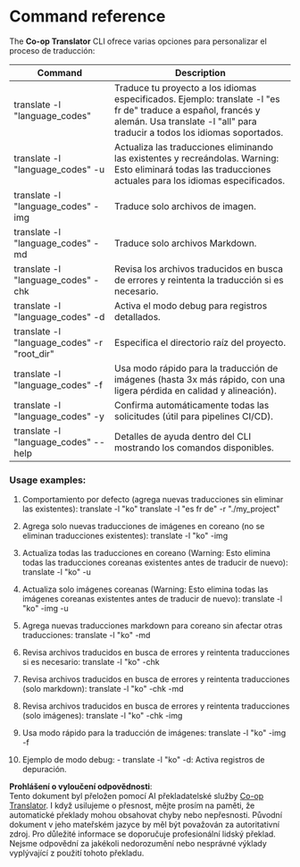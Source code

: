 <!--
CO_OP_TRANSLATOR_METADATA:
{
  "original_hash": "b38d8f042530a4bc872def7cb2c141cd",
  "translation_date": "2025-06-12T11:32:42+00:00",
  "source_file": "getting_started/command-reference.md",
  "language_code": "cs"
}
-->
# Command reference
The **Co-op Translator** CLI ofrece varias opciones para personalizar el proceso de traducción:

Command                                       | Description
----------------------------------------------|-------------------------------------------------------------------------------------------------------------------------------------------------------------------------------------------------------
translate -l "language_codes"                 | Traduce tu proyecto a los idiomas especificados. Ejemplo: translate -l "es fr de" traduce a español, francés y alemán. Usa translate -l "all" para traducir a todos los idiomas soportados.
translate -l "language_codes" -u              | Actualiza las traducciones eliminando las existentes y recreándolas. Warning: Esto eliminará todas las traducciones actuales para los idiomas especificados.
translate -l "language_codes" -img            | Traduce solo archivos de imagen.
translate -l "language_codes" -md             | Traduce solo archivos Markdown.
translate -l "language_codes" -chk            | Revisa los archivos traducidos en busca de errores y reintenta la traducción si es necesario.
translate -l "language_codes" -d              | Activa el modo debug para registros detallados.
translate -l "language_codes" -r "root_dir"   | Especifica el directorio raíz del proyecto.
translate -l "language_codes" -f              | Usa modo rápido para la traducción de imágenes (hasta 3x más rápido, con una ligera pérdida en calidad y alineación).
translate -l "language_codes" -y              | Confirma automáticamente todas las solicitudes (útil para pipelines CI/CD).
translate -l "language_codes" --help          | Detalles de ayuda dentro del CLI mostrando los comandos disponibles.

### Usage examples:

  1. Comportamiento por defecto (agrega nuevas traducciones sin eliminar las existentes):   translate -l "ko"    translate -l "es fr de" -r "./my_project"

  2. Agrega solo nuevas traducciones de imágenes en coreano (no se eliminan traducciones existentes):    translate -l "ko" -img

  3. Actualiza todas las traducciones en coreano (Warning: Esto elimina todas las traducciones coreanas existentes antes de traducir de nuevo):    translate -l "ko" -u

  4. Actualiza solo imágenes coreanas (Warning: Esto elimina todas las imágenes coreanas existentes antes de traducir de nuevo):    translate -l "ko" -img -u

  5. Agrega nuevas traducciones markdown para coreano sin afectar otras traducciones:    translate -l "ko" -md

  6. Revisa archivos traducidos en busca de errores y reintenta traducciones si es necesario: translate -l "ko" -chk

  7. Revisa archivos traducidos en busca de errores y reintenta traducciones (solo markdown): translate -l "ko" -chk -md

  8. Revisa archivos traducidos en busca de errores y reintenta traducciones (solo imágenes): translate -l "ko" -chk -img

  9. Usa modo rápido para la traducción de imágenes:    translate -l "ko" -img -f

  10. Ejemplo de modo debug: - translate -l "ko" -d: Activa registros de depuración.

**Prohlášení o vyloučení odpovědnosti**:  
Tento dokument byl přeložen pomocí AI překladatelské služby [Co-op Translator](https://github.com/Azure/co-op-translator). I když usilujeme o přesnost, mějte prosím na paměti, že automatické překlady mohou obsahovat chyby nebo nepřesnosti. Původní dokument v jeho mateřském jazyce by měl být považován za autoritativní zdroj. Pro důležité informace se doporučuje profesionální lidský překlad. Nejsme odpovědní za jakékoli nedorozumění nebo nesprávné výklady vyplývající z použití tohoto překladu.